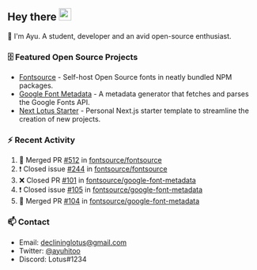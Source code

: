 ## Hey there <img src="https://media.giphy.com/media/hvRJCLFzcasrR4ia7z/giphy.gif" width="25" height="25">

📝 I'm Ayu. A student, developer and an avid open-source enthusiast.

### 🗄 Featured Open Source Projects

- [Fontsource](https://github.com/fontsource/fontsource) - Self-host Open Source fonts in neatly bundled NPM packages.
- [Google Font Metadata](https://github.com/fontsource/google-font-metadata) - A metadata generator that fetches and parses the Google Fonts API.
- [Next Lotus Starter](https://github.com/DecliningLotus/next-lotus-starter) - Personal Next.js starter template to streamline the creation of new projects.

### ⚡ Recent Activity

<!--START_SECTION:activity-->

1. 🎉 Merged PR [#512](https://github.com/fontsource/fontsource/pull/512) in [fontsource/fontsource](https://github.com/fontsource/fontsource)
2. ❗️ Closed issue [#244](https://github.com/fontsource/fontsource/issues/244) in [fontsource/fontsource](https://github.com/fontsource/fontsource)
3. ❌ Closed PR [#101](https://github.com/fontsource/google-font-metadata/pull/101) in [fontsource/google-font-metadata](https://github.com/fontsource/google-font-metadata)
4. ❗️ Closed issue [#105](https://github.com/fontsource/google-font-metadata/issues/105) in [fontsource/google-font-metadata](https://github.com/fontsource/google-font-metadata)
5. 🎉 Merged PR [#104](https://github.com/fontsource/google-font-metadata/pull/104) in [fontsource/google-font-metadata](https://github.com/fontsource/google-font-metadata)
<!--END_SECTION:activity-->

### 📫 Contact

- Email: declininglotus@gmail.com
- Twitter: [@ayuhitoo](https://twitter.com/ayuhitoo)
- Discord: Lotus#1234
